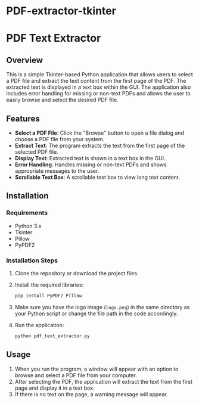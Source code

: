 # PDF-extractor-tkinter


# PDF Text Extractor

## Overview
This is a simple Tkinter-based Python application that allows users to select a PDF file and extract the text content from the first page of the PDF. The extracted text is displayed in a text box within the GUI. The application also includes error handling for missing or non-text PDFs and allows the user to easily browse and select the desired PDF file.

## Features
- **Select a PDF File**: Click the "Browse" button to open a file dialog and choose a PDF file from your system.
- **Extract Text**: The program extracts the text from the first page of the selected PDF file.
- **Display Text**: Extracted text is shown in a text box in the GUI.
- **Error Handling**: Handles missing or non-text PDFs and shows appropriate messages to the user.
- **Scrollable Text Box**: A scrollable text box to view long text content.

## Installation

### Requirements
- Python 3.x
- Tkinter
- Pillow
- PyPDF2

### Installation Steps
1. Clone the repository or download the project files.
2. Install the required libraries:
    ```bash
    pip install PyPDF2 Pillow
    ```

3. Make sure you have the logo image (`logo.png`) in the same directory as your Python script or change the file path in the code accordingly.

4. Run the application:
    ```bash
    python pdf_text_extractor.py
    ```

## Usage
1. When you run the program, a window will appear with an option to browse and select a PDF file from your computer.
2. After selecting the PDF, the application will extract the text from the first page and display it in a text box.
3. If there is no text on the page, a warning message will appear.

